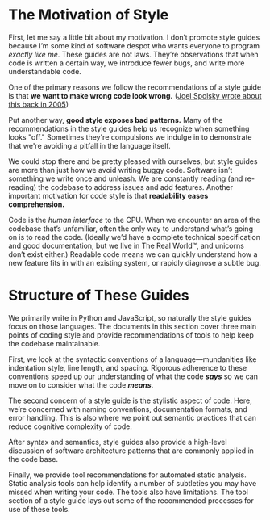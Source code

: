 <!-- TITLE: An Introduction to Software Style Guides -->

# The Motivation of Style

First, let me say a little bit about my motivation. I don’t promote style guides because I’m some kind of software despot who wants everyone to program *exactly like me*. These guides are not laws. They’re observations that when code is written a certain way, we introduce fewer bugs, and write more understandable code.

One of the primary reasons we follow the recommendations of a style guide is that __we want to make wrong code look wrong.__ ([Joel Spolsky wrote about this back in 2005][spolsky])

[spolsky]: https://www.joelonsoftware.com/2005/05/11/making-wrong-code-look-wrong/

Put another way, __good style exposes bad patterns.__ Many of the recommendations in the style guides help us recognize when something looks "off." Sometimes they're compulsions we indulge in to demonstrate that we're avoiding a pitfall in the language itself.

We could stop there and be pretty pleased with ourselves, but style guides are more than just how we avoid writing buggy code. Software isn’t something we write once and unleash. We are constantly reading (and re-reading) the codebase to address issues and add features. Another important motivation for code style is that __readability eases comprehension.__ 

Code is the *human interface* to the CPU. When we encounter an area of the codebase that’s unfamiliar, often the only way to understand what’s going on is to read the code. (Ideally we’d have a complete technical specification and good documentation, but we live in The Real World&trade;, and unicorns don’t exist either.) Readable code means we can quickly understand how a new feature fits in with an existing system, or rapidly diagnose a subtle bug.

# Structure of These Guides

We primarily write in Python and JavaScript, so naturally the style guides focus on those languages. The documents in this section cover three main points of coding style and provide recommendations of tools to help keep the codebase maintainable.

First, we look at the syntactic conventions of a language—mundanities like indentation style, line length, and spacing. Rigorous adherence to these conventions speed up our understanding of what the code __*says*__ so we can move on to consider what the code __*means*__.

The second concern of a style guide is the stylistic aspect of code. Here, we’re concerned with naming conventions, documentation formats, and error handling. This is also where we point out semantic practices that can reduce cognitive complexity of code.

After syntax and semantics, style guides also provide a high-level discussion of software architecture patterns that are commonly applied in the code base.

Finally, we provide tool recommendations for automated static analysis. Static analysis tools can help identify a number of subtleties you may have missed when writing your code. The tools also have limitations. The tool section of a style guide lays out some of the recommended processes for use of these tools.